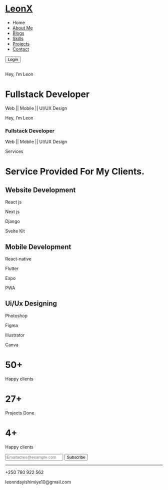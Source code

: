 <!DOCTYPE html>
<html lang="en">
<head>
    <meta charset="UTF-8">
    <meta name="viewport" content="width=device-width, initial-scale=1.0">
    <title>nplcodes</title>
    <link rel="preconnect" href="https://fonts.googleapis.com">
    <link rel="preconnect" href="https://fonts.gstatic.com" crossorigin>
    <link href="https://fonts.googleapis.com/css2?family=Markazi+Text:wght@400;700&display=swap" rel="stylesheet">
    <link rel="stylesheet" href="../../public/Global/global.module.css">
    <!-- Home page css -->
    <link rel="stylesheet" href="./Home.css">
    <!-- Icons -->
    <script src="https://kit.fontawesome.com/86a1656fba.js" crossorigin="anonymous"></script>
</head>
<body >
        <div class="nav-bar">
            <a href="../Home/Home.html"><h1 class="logo-name">LeonX</h1></a>
            <nav>
                <ul>
                    <li>Home</li>
                    <a href="../About/About.html"><li>About Me</li></a>
                    <a href="../Posts/Posts.html"><li>Blogs</li></a>
                    <a href="../Skills/Skills.html"><li>Skills</li></a>
                    <a href="../Projects/Projects.html"><li>Projects</li></a>
                    <a href="../Contact/Contact.html"><li>Contact</li></a>
                </ul>
                <div class="login-theme-buttons">
                    <a href="../Login/Login.html">
                        <button class="login-button">Login</button>
                    </a>
                </div>
            </nav>
            <div class="humberger">
                <i class="fa-solid fa-bars"></i>
            </div>
        </div>
        <div class="home-page">
            <div class="all-wrapper">
                <div class="home-wrapper"z>
                    <div class="hero-section">
                        <div class="hero-graphics">
                            <div class="graphics">
                                <div class="graphics-part-1">
                                    <div class="video-play-social-media">
                                        <p></p>
                                        <div class="video-play-icon">
                                            <i class="fa-solid fa-play"></i>
                                        </div>
                                        <div class="social-media">
                                            <div class="social-icons">
                                                <i class="fa-brands fa-facebook-f"></i>
                                            </div>
                                            <div class="social-icons">
                                                <i class="fa-brands fa-square-instagram"></i>
                                            </div>
                                            <div class="social-icons">
                                                <i class="fa-brands fa-twitter"></i>
                                            </div>
                                        </div>
                                    </div>
                                    <div class="graphics-part-2">
                                        <img src="../../public/assets/images/hero-me.png" alt="" class="hero-pic">
                                    </div>
                                </div>
                                <div class="mobile-hero-text-image">
                                    <!-- Mobile hero section -->
                                    <div class="Mobile-Hero-img">
                                        <img src="../../public/assets/images/mee_1.png" alt="" class="hero-pic">
                                    </div>
                                    <div class="mobile-hero-text">
                                        <p class="hey">Hey, I’m  Leon</p>
                                        <h1 class="hero-fullstack">Fullstack Developer</h1>
                                        <p class="ux">Web  || Mobile || UI/UX Design</p>
                                    </div>
                                    <!-- ***************************** -->
                                </div>
                            </div>
                            <div class="hero-text">
                                <p class="hey">Hey, I’m  Leon</p>
                                <h3 class="hero-fullstack">Fullstack Developer</h3>
                                <p class="ux">Web  || Mobile || UI/UX Design</p>
                            </div>
                        </div>
                    </div>
                    <div class="scroll-icon">
                        <a href="#services">
                            <i class="fa-solid fa-arrow-turn-down"></i>
                        </a>
                    </div>
                </div>
            </div>
            <div class="services-section">
                <div class="overlay" id="services">
                    <div class="servise-wrapper">
                        <div class="services-header">
                            <div class="services-title">
                                <i class="fa-solid fa-grip-lines-vertical"></i>
                                <p>Services</p>
                            </div>
                            <h1 class="title">Service Provided For My Clients.</h1>
                        </div>
                        <div class="services-cards">
                            <div class="slider-2">
                                <i class="fa-solid fa-circle-chevron-left"></i>
                            </div>
                            <div class="cards">
                                <div class="single-card">
                                    <div class="one">
                                        <i class="fa-solid fa-globe"></i>
                                        <h2>Website Development</h2>
                                        <div class="tools">
                                            <div class="tool-1">
                                                <i class="fa-solid fa-angles-right"></i>
                                                <p>React js</p>
                                            </div>
                                            <div class="tool-1">
                                                <i class="fa-solid fa-angles-right"></i>
                                                <p>Next js</p>
                                            </div>
                                            <div class="tool-1">
                                                <i class="fa-solid fa-angles-right"></i>
                                                <p>Django</p>
                                            </div>
                                            <div class="tool-1">
                                                <i class="fa-solid fa-angles-right"></i>
                                                <p>Svelte Kit</p>
                                            </div>
                                        </div>
                                    </div>
                                </div>
                                <div class="single-card" id="two-three">
                                    <div class="one">
                                        <i class="fa-solid fa-mobile-screen"></i>
                                        <h2>Mobile Development</h2>
                                        <div class="tools">
                                            <div class="tool-1">
                                                <i class="fa-solid fa-angles-right"></i>
                                                <p>React-native</p>
                                            </div>
                                            <div class="tool-1">
                                                <i class="fa-solid fa-angles-right"></i>
                                                <p>Flutter</p>
                                            </div>
                                            <div class="tool-1">
                                                <i class="fa-solid fa-angles-right"></i>
                                                <p>Expo</p>
                                            </div>
                                            <div class="tool-1">
                                                <i class="fa-solid fa-angles-right"></i>
                                                <p>PWA</p>
                                            </div>
                                        </div>
                                    </div>
                                </div>
                                <div class="single-card" id="two-three">
                                    <div class="one">
                                        <i class="fa-solid fa-compass-drafting"></i>
                                        <h2>Ui/Ux Designing</h2>
                                        <div class="tools">
                                            <div class="tool-1">
                                                <i class="fa-solid fa-angles-right"></i>
                                                <p>Photoshop</p>
                                            </div>
                                            <div class="tool-1">
                                                <i class="fa-solid fa-angles-right"></i>
                                                <p>Figma</p>
                                            </div>
                                            <div class="tool-1">
                                                <i class="fa-solid fa-angles-right"></i>
                                                <p>Illustrator</p>
                                            </div>
                                            <div class="tool-1">
                                                <i class="fa-solid fa-angles-right"></i>
                                                <p>Canva</p>
                                            </div>
                                        </div>
                                    </div>
                                </div>
                            </div>
                            <div class="slider-2">
                                <i class="fa-solid fa-circle-chevron-right"></i>
                            </div>
                        </div>
                    </div>
                </div>
            </div>
            <div class="statistics">
                <div class="servise-wrapper">
                    <div class="statistics-cards">
                        <div class="card-container">
                            <div class="single-card-items">
                                <div class="icon-desc">
                                    <div class="icon">
                                        <i class="fa-solid fa-users"></i>
                                    </div>
                                    <div class="desc">
                                        <h1>50+</h1>
                                        <p>Happy clients</p>
                                    </div>
                                </div>
                            </div>
                            <div class="single-card-items">
                                <div class="icon-desc">
                                    <div class="icon">
                                        <i class="fa-solid fa-briefcase"></i>
                                    </div>
                                    <div class="desc">
                                        <h1>27+</h1>
                                        <p>Projects Done</p>
                                    </div>
                                </div>
                            </div>
                            <div class="single-card-items">
                                <div class="icon-desc">
                                    <div class="icon">
                                        <i class="fa-solid fa-calendar-days"></i>
                                    </div>
                                    <div class="desc">
                                        <h1>4+</h1>
                                        <p>Happy clients</p>
                                    </div>
                                </div>
                            </div>
                        </div>
                    </div>
                </div>
            </div>
            <div class="footer">
                <div class="servise-wrapper">
                    <div class="footer-wrapper">
                        <div class="footer-subscribe">
                            <input type="text" class="email-input" placeholder="Emailadres@example.com">
                            <button class="subscribe-button">Subscribe</button>
                        </div>
                        <hr />
                        <div class="footer-contacts-info">
                            <div class="footer-contacts">
                                <div class="footer-telephone">
                                    <i class="fa-solid fa-phone"></i>
                                    <p>+250 780 922 562</p>
                                </div>
                                <div class="footer-email">
                                    <i class="fa-solid fa-envelope"></i>
                                    <p>leonndayishimiye10@gmail.com</p>
                                </div>
                            </div>
                            <div class="footer-sicial-media">
                                <div class="social-media">
                                    <div class="social-icons">
                                        <i class="fa-brands fa-facebook-f"></i>
                                    </div>
                                    <div class="social-icons">
                                        <i class="fa-brands fa-square-instagram"></i>
                                    </div>
                                    <div class="social-icons">
                                        <i class="fa-brands fa-twitter"></i>
                                    </div>
                                </div>
                            </div>
                        </div>
                    </div>
                </div>
            </div>
        </div>
</body>
</html>